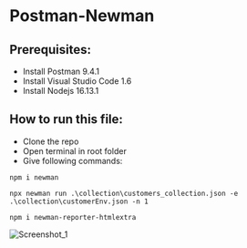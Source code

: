 # Postman-Newman
## Prerequisites:
* Install Postman 9.4.1
* Install Visual Studio Code 1.6
* Install Nodejs 16.13.1
## How to run this file:
* Clone the repo
* Open terminal in root folder
* Give following commands:
```
npm i newman
```
```
npx newman run .\collection\customers_collection.json -e .\collection\customerEnv.json -n 1
```
```
npm i newman-reporter-htmlextra
```

![Screenshot_1](https://user-images.githubusercontent.com/71173675/152147529-4fe5ae30-f12b-42b5-a24c-131f3322d3c0.png)

